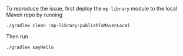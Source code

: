 To reproduce the issue, first deploy the `mp-library` module to the local Maven repo by running
```
./gradlew clean :mp-library:publishToMavenLocal
```
Then run
```
./gradlew sayHello
```
